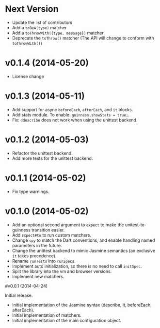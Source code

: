 # Next Version

- Update the list of contributors
- Add a `toBeA(type)` matcher
- Add a `toThrowWith({type, message})` matcher
- Deprecate the `toThrow()` matcher (The API will change to conform with `toThrowWith()`)

# v0.1.4 (2014-05-20)

- License change

# v0.1.3 (2014-05-11)

- Add support for async `beforeEach`, `afterEach`, and `it` blocks.
- Add stats module. To enable: `guinness.showStats = true;`.
- Fix: `ddescribe` does not work when using the unittest backend.

# v0.1.2 (2014-05-03)

- Refactor the unittest backend.
- Add more tests for the unittest backend.

# v0.1.1 (2014-05-02)

- Fix type warnings.

# v0.1.0 (2014-05-02)

- Add an optional second argument to `expect` to make the unitest-to-guinness transition easier.
- Add `Expect#to` to run custom matchers.
- Change `spy` to match the Dart conventions, and enable handling named parameters in the future.
- Change the unittest backend to mimic Jasmine semantics (an exclusive `it` takes precedence).
- Rename `runTests` into `runSpecs`.
- Implement auto initialization, so there is no need to call `initSpec`.
- Split the library into the vm and browser versions.
- Implement new matchers.

#v0.0.1 (2014-04-24)

Initial release.

- Initial implementation of the Jasmine syntax (describe, it, beforeEach, afterEach).
- Initial implementation of matchers.
- Initial implementation of the main configuration object.

